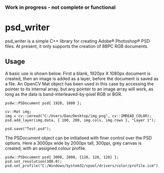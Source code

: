 ### Work in progress - not complete or functional

# psd_writer
psd_writer is a simple C++ library for creating Adobe® Photoshop® PSD files. At present, it only supports the creation of 8BPC RGB documents.

## Usage
A basic use is shown below. First a blank, 1920px X 1080px document is created, then an image is added as a layer, before the document is saved as a file.
An OpenCV Mat object has been used in this case by accessing the pointer to its internal array, but any pointer to an image array will work, as long as the 
data is band-interleaved-by-pixel RGB or BGR.

    psdw::PSDocument psd{ 1920, 1080 };

    cv::Mat img;
    img = cv::imread("C:/Users/Dan/Desktop/img.png", cv::IMREAD_COLOR);
    psd.add_layer(img.data, { 100, 200, img.cols, img.rows }, "Layer 1");

    psd.save("Test.psd");
    
The PSDocument object can be initialised with finer control over the PSD options.
Here a 3000px wide by 2000px tall, 300ppi, grey canvas is created, with an assigned colour profile.

    psdw::PSDocument psd{ 3000, 2000, {128, 128, 128} };
    psd.set_resolution(300.0);
    psd.set_profile("C:/Windows/System32/spool/drivers/color/profile.icm");

    
